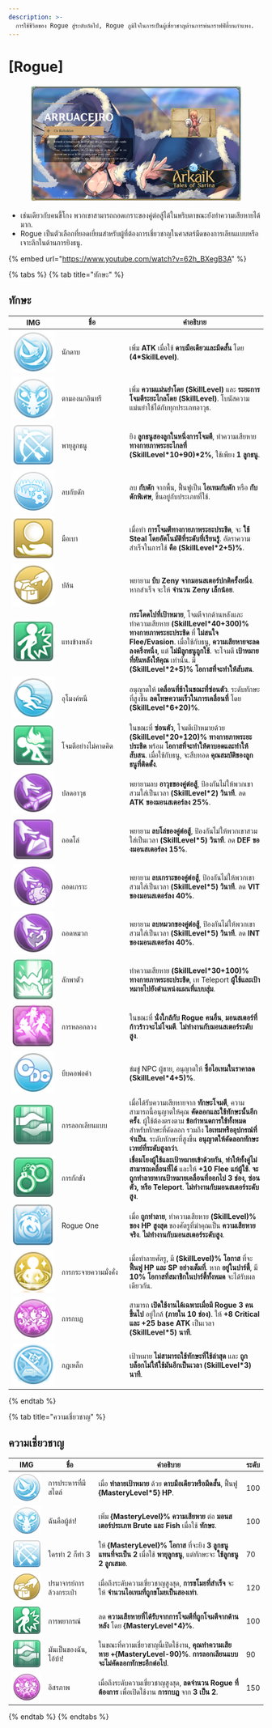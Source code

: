 ```yaml
---
description: >-
  การใช้ชีวิตของ Rogue สู่ระดับถัดไป, Rogue ภูมิใจในการเป็นผู้เชี่ยวชาญด้านการพ่นกราฟฟิตี้บนกำแพง.
---
```


# \[Rogue]

<figure><img src="../../.gitbook/assets/700px-1Arruaceiro.png" alt=""><figcaption></figcaption></figure>

* เช่นเดียวกับคนขี้โกง พวกเขาสามารถถอดเกราะของคู่ต่อสู้ได้ในพริบตาขณะยังทำความเสียหายได้มาก.
* Rogue เป็นตัวเลือกที่ยอดเยี่ยมสำหรับผู้ที่ต้องการเชี่ยวชาญในศาสตร์มืดของการเลียนแบบหรือเจาะลึกในด้านการยิงธนู.

{% embed url="https://www.youtube.com/watch?v=62h_BXegB3A" %}

{% tabs %}
{% tab title="ทักษะ" %}
## **ทักษะ**

<table><thead><tr><th width="84">IMG</th><th width="120">ชื่อ</th><th>คำอธิบาย</th></tr></thead><tbody><tr><td><img src="../../.gitbook/assets/2a (1).png" alt=""></td><td>นักดาบ</td><td>เพิ่ม <strong>ATK</strong> เมื่อใช้ <strong>ดาบมือเดียวและมีดสั้น</strong> โดย <strong>(4*SkillLevel)</strong>.</td></tr><tr><td><img src="../../.gitbook/assets/44a (1).png" alt=""></td><td>ตามองนกอินทรี</td><td>เพิ่ม <strong>ความแม่นยำโดย (SkillLevel)</strong> และ <strong>ระยะการโจมตีระยะไกลโดย (SkillLevel)</strong>. โบนัสความแม่นยำใช้ได้กับทุกประเภทอาวุธ.</td></tr><tr><td><img src="../../.gitbook/assets/46a (1).png" alt=""></td><td>พายุลูกธนู</td><td>ยิง <strong>ลูกธนูสองลูกในหนึ่งการโจมตี</strong>, ทำความเสียหาย <strong>ทางกายภาพระยะไกลที่ (SkillLevel*10+90)*2%</strong>, ใช้เพียง <strong>1 ลูกธนู</strong>.</td></tr><tr><td><img src="../../.gitbook/assets/124a (1).png" alt=""></td><td>ลบกับดัก</td><td>ลบ <strong>กับดัก</strong> จากพื้น, ฟื้นฟูเป็น <strong>ไอเทมกับดัก</strong> หรือ <strong>กับดักพิเศษ</strong>, ขึ้นอยู่กับประเภทที่ใช้.</td></tr><tr><td><img src="../../.gitbook/assets/210a.png" alt=""></td><td>มือเบา</td><td>เมื่อทำ <strong>การโจมตีทางกายภาพระยะประชิด</strong>, จะ <strong>ใช้ Steal โดยอัตโนมัติที่ระดับที่เรียนรู้</strong>. อัตราความสำเร็จในการใช้ <strong>คือ (SkillLevel*2+5)%</strong>.</td></tr><tr><td><img src="../../.gitbook/assets/50a (1).png" alt=""></td><td>ปล้น</td><td>พยายาม <strong>บีบ Zeny จากมอนสเตอร์ปกติครั้งหนึ่ง</strong>. หากสำเร็จ จะให้ <strong>จำนวน Zeny เล็กน้อย</strong>.</td></tr><tr><td><img src="../../.gitbook/assets/212a.png" alt=""></td><td>แทงข้างหลัง</td><td><strong>กระโดดไปที่เป้าหมาย</strong>, โจมตีจากด้านหลังและทำความเสียหาย <strong>(SkillLevel*40+300)% ทางกายภาพระยะประชิด</strong> ที่ <strong>ไม่สนใจ Flee/Evasion</strong>. เมื่อใช้กับธนู, <strong>ความเสียหายจะลดลงครึ่งหนึ่ง</strong>, แต่ <strong>ไม่มีลูกธนูถูกใช้</strong>. จะโจมตี <strong>เป้าหมายที่หันหลังให้คุณ</strong> เท่านั้น. มี <strong>(SkillLevel*2+5)% โอกาสที่จะทำให้สับสน</strong>.</td></tr><tr><td><img src="../../.gitbook/assets/213a.png" alt=""></td><td>อุโมงค์หนี</td><td>อนุญาตให้ <strong>เคลื่อนที่ช้าในขณะที่ซ่อนตัว</strong>. ระดับทักษะที่สูงขึ้น <strong>ลดโทษความเร็วในการเคลื่อนที่</strong> โดย <strong>(SkillLevel*6+20)%</strong>.</td></tr><tr><td><img src="../../.gitbook/assets/214a.png" alt=""></td><td>โจมตีอย่างไม่คาดคิด</td><td>ในขณะที่ <strong>ซ่อนตัว</strong>, โจมตีเป้าหมายด้วย <strong>(SkillLevel*20+120)% ทางกายภาพระยะประชิด</strong> พร้อม <strong>โอกาสที่จะทำให้ตาบอดและทำให้สับสน</strong>. เมื่อใช้กับธนู, จะสืบทอด <strong>คุณสมบัติของลูกธนูที่ติดตั้ง</strong>.</td></tr><tr><td><img src="../../.gitbook/assets/215a.png" alt=""></td><td>ปลดอาวุธ</td><td>พยายามลบ <strong>อาวุธของคู่ต่อสู้</strong>, ป้องกันไม่ให้พวกเขาสวมใส่เป็นเวลา <strong>(SkillLevel*2) วินาที</strong>. ลด <strong>ATK ของมอนสเตอร์ลง 25%</strong>.</td></tr><tr><td><img src="../../.gitbook/assets/216a.png" alt=""></td><td>ถอดโล่</td><td>พยายาม <strong>ลบโล่ของคู่ต่อสู้</strong>, ป้องกันไม่ให้พวกเขาสวมใส่เป็นเวลา <strong>(SkillLevel*5) วินาที</strong>. ลด <strong>DEF ของมอนสเตอร์ลง 15%</strong>.</td></tr><tr><td><img src="../../.gitbook/assets/217a.png" alt=""></td><td>ถอดเกราะ</td><td>พยายาม <strong>ลบเกราะของคู่ต่อสู้</strong>, ป้องกันไม่ให้พวกเขาสวมใส่เป็นเวลา <strong>(SkillLevel*5) วินาที</strong>. ลด <strong>VIT ของมอนสเตอร์ลง 40%</strong>.</td></tr><tr><td><img src="../../.gitbook/assets/218a.png" alt=""></td><td>ถอดหมวก</td><td>พยายาม <strong>ลบหมวกของคู่ต่อสู้</strong>, ป้องกันไม่ให้พวกเขาสวมใส่เป็นเวลา <strong>(SkillLevel*5) วินาที</strong>. ลด <strong>INT ของมอนสเตอร์ลง 40%</strong>.</td></tr><tr><td><img src="../../.gitbook/assets/219a.png" alt=""></td><td>ลักพาตัว</td><td>ทำความเสียหาย <strong>(SkillLevel*30+100)% ทางกายภาพระยะประชิด</strong>, เท Teleport <strong>ผู้ใช้และเป้าหมายไปยังตำแหน่งแผนที่แบบสุ่ม</strong>.</td></tr><tr><td><img src="../../.gitbook/assets/223a.png" alt=""></td><td>การหลอกลวง</td><td>ในขณะที่ <strong>นั่งใกล้กับ Rogue คนอื่น</strong>, <strong>มอนสเตอร์ที่ก้าวร้าวจะไม่โจมตี</strong>. <strong>ไม่ทำงานกับมอนสเตอร์ระดับสูง</strong>.</td></tr><tr><td><img src="../../.gitbook/assets/224a.png" alt=""></td><td>บีบคอพ่อค้า</td><td>ข่มขู่ NPC ผู้ขาย, อนุญาตให้ <strong>ซื้อไอเทมในราคาลด (SkillLevel*4+5)%</strong>.</td></tr><tr><td><img src="../../.gitbook/assets/225a.png" alt=""></td><td>การลอกเลียนแบบ</td><td>เมื่อได้รับความเสียหายจาก <strong>ทักษะโจมตี</strong>, ความสามารถนี้อนุญาตให้คุณ <strong>คัดลอกและใช้ทักษะนั้นอีกครั้ง</strong>. ผู้ใช้ต้องตรงตาม <strong>ข้อกำหนดการใช้ทั้งหมด</strong> สำหรับทักษะที่คัดลอก รวมถึง <strong>ไอเทมหรืออุปกรณ์ที่จำเป็น</strong>. ระดับทักษะที่สูงขึ้น <strong>อนุญาตให้คัดลอกทักษะเวทย์ที่ระดับสูงกว่า</strong>.</td></tr><tr><td><img src="../../.gitbook/assets/1005a.png" alt=""></td><td>การกักขัง</td><td><strong>เชื่อมโยงผู้ใช้และเป้าหมายเข้าด้วยกัน</strong>, <strong>ทำให้ทั้งคู่ไม่สามารถเคลื่อนที่ได้</strong> และให้ <strong>+10 Flee แก่ผู้ใช้</strong>. <strong>จะถูกทำลายหากเป้าหมายเคลื่อนที่ออกไป 3 ช่อง, ซ่อนตัว, หรือ Teleport</strong>. <strong>ไม่ทำงานกับมอนสเตอร์ระดับสูง</strong>.</td></tr><tr><td><img src="../../.gitbook/assets/810a.png" alt=""></td><td>Rogue One</td><td>เมื่อ <strong>ถูกทำลาย</strong>, ทำความเสียหาย <strong>(SkillLevel)% ของ HP สูงสุด</strong> ของศัตรูที่ฆ่าคุณเป็น <strong>ความเสียหายจริง</strong>. <strong>ไม่ทำงานกับมอนสเตอร์ระดับสูง</strong>.</td></tr><tr><td><img src="../../.gitbook/assets/811a.png" alt=""></td><td>การกระจายความมั่งคั่ง</td><td>เมื่อทำลายศัตรู, มี <strong>(SkillLevel)% โอกาส</strong> ที่จะ <strong>ฟื้นฟู HP และ SP อย่างเต็มที่</strong>. หาก <strong>อยู่ในปาร์ตี้</strong>, มี <strong>10% โอกาสที่สมาชิกในปาร์ตี้ทั้งหมด</strong> จะได้รับผลเดียวกัน.</td></tr><tr><td><img src="../../.gitbook/assets/812a.png" alt=""></td><td>การกบฏ</td><td>สามารถ <strong>เปิดใช้งานได้เฉพาะเมื่อมี Rogue 3 คนขึ้นไป</strong> อยู่ใกล้ <strong>(ภายใน 10 ช่อง)</strong>. ให้ <strong>+8 Critical และ +25 base ATK</strong> เป็นเวลา <strong>(SkillLevel*5) นาที</strong>.</td></tr><tr><td><img src="../../.gitbook/assets/813a.png" alt=""></td><td>กฎเหล็ก</td><td>เป้าหมาย <strong>ไม่สามารถใช้ทักษะที่ใช้ล่าสุด</strong> และ <strong>ถูกบล็อกไม่ให้ใช้มันอีกเป็นเวลา (SkillLevel*3) นาที</strong>.</td></tr></tbody></table>
{% endtab %}

{% tab title="ความเชี่ยวชาญ" %}
## ความเชี่ยวชาญ

<table><thead><tr><th width="84">IMG</th><th width="114">ชื่อ</th><th width="399">คำอธิบาย</th><th>ระดับ</th></tr></thead><tbody><tr><td><img src="../../.gitbook/assets/2a (1).png" alt=""></td><td>การประหารที่มีสไตล์</td><td>เมื่อ <strong>ทำลายเป้าหมาย</strong> ด้วย <strong>ดาบมือเดียวหรือมีดสั้น</strong>, ฟื้นฟู <strong>{MasteryLevel*5} HP</strong>.</td><td>100</td></tr><tr><td><img src="../../.gitbook/assets/44a (1).png" alt=""></td><td>ฉันคือผู้ล่า!</td><td>เพิ่ม <strong>{MasteryLevel}% ความเสียหาย</strong> ต่อ <strong>มอนสเตอร์ประเภท Brute และ Fish</strong> เมื่อใช้ <strong>ทักษะ</strong>.</td><td>100</td></tr><tr><td><img src="../../.gitbook/assets/46a (1).png" alt=""></td><td>ใครทำ 2 ก็ทำ 3</td><td>ให้ <strong>{MasteryLevel}% โอกาส</strong> ที่จะยิง <strong>3 ลูกธนูแทนที่จะเป็น 2</strong> เมื่อใช้ <strong>พายุลูกธนู</strong>, แต่ทักษะจะ <strong>ใช้ลูกธนู 2 ลูกเสมอ</strong>.</td><td>70</td></tr><tr><td><img src="../../.gitbook/assets/50a (1).png" alt=""></td><td>ปรมาจารย์การล้วงกระเป๋า</td><td>เมื่อถึงระดับความเชี่ยวชาญสูงสุด, <strong>การขโมยที่สำเร็จ</strong> จะให้ <strong>จำนวนไอเทมที่ถูกขโมยเป็นสองเท่า</strong>.</td><td>120</td></tr><tr><td><img src="../../.gitbook/assets/212a.png" alt=""></td><td>การพยากรณ์</td><td>ลด <strong>ความเสียหายที่ได้รับจากการโจมตีที่ถูกโจมตีจากด้านหลัง</strong> โดย <strong>{MasteryLevel*4}%</strong>.</td><td>100</td></tr><tr><td><img src="../../.gitbook/assets/225a.png" alt=""></td><td>มันเป็นของฉัน, ไอ้บ้า!</td><td>ในขณะที่ความเชี่ยวชาญนี้เปิดใช้งาน, <strong>คุณทำความเสียหาย +{MasteryLevel-90}%</strong>. <strong>การลอกเลียนแบบจะไม่คัดลอกทักษะอีกต่อไป</strong>.</td><td>90</td></tr><tr><td><img src="../../.gitbook/assets/812a.png" alt=""></td><td>อิสรภาพ</td><td>เมื่อถึงระดับความเชี่ยวชาญสูงสุด, <strong>ลดจำนวน Rogue ที่ต้องการ</strong> เพื่อเปิดใช้งาน <strong>การกบฏ</strong> จาก <strong>3 เป็น 2</strong>.</td><td>150</td></tr></tbody></table>
{% endtab %}
{% endtabs %}